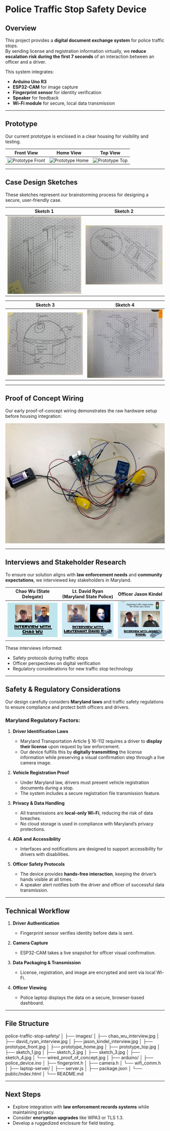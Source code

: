 # Police Traffic Stop Safety Device

## Overview
This project provides a **digital document exchange system** for police traffic stops.  
By sending license and registration information virtually, we **reduce escalation risk during the first 7 seconds** of an interaction between an officer and a driver.  

This system integrates:
- **Arduino Uno R3**
- **ESP32-CAM** for image capture
- **Fingerprint sensor** for identity verification
- **Speaker** for feedback
- **Wi-Fi module** for secure, local data transmission

---

## Prototype

Our current prototype is enclosed in a clear housing for visibility and testing.

| Front View | Home View | Top View |
|------------|-----------|----------|
| ![Prototype Front](images/prototype_front.jpg) | ![Prototype Home](images/prototype_home.jpg) | ![Prototype Top](images/prototype_top.jpg) |

---

## Case Design Sketches

These sketches represent our brainstorming process for designing a secure, user-friendly case.

| Sketch 1 | Sketch 2 |
|----------|----------|
| ![Sketch 1](images/sketch_1.jpg) | ![Sketch 2](images/sketch_2.jpg) |

| Sketch 3 | Sketch 4 |
|----------|----------|
| ![Sketch 3](images/sketch_3.jpg) | ![Sketch 4](images/sketch_4.jpg) |

---

## Proof of Concept Wiring

Our early proof-of-concept wiring demonstrates the raw hardware setup before housing integration:

![Wired Prototype](images/wired_proof_of_concept.jpg)

---

## Interviews and Stakeholder Research

To ensure our solution aligns with **law enforcement needs** and **community expectations**, we interviewed key stakeholders in Maryland.

| Chao Wu (State Delegate) | Lt. David Ryan (Maryland State Police) | Officer Jason Kindel |
|--------------------------|----------------------------------------|----------------------|
| ![Chao Wu Interview](images/chao_wu_interview.jpg) | ![David Ryan Interview](images/david_ryan_interview.jpg) | ![Jason Kindel Interview](images/jason_kindel_interview.jpg) |

These interviews informed:
- Safety protocols during traffic stops
- Officer perspectives on digital verification
- Regulatory considerations for new traffic stop technology

---

## Safety & Regulatory Considerations

Our design carefully considers **Maryland laws** and traffic safety regulations to ensure compliance and protect both officers and drivers.

### Maryland Regulatory Factors:
1. **Driver Identification Laws**  
   - Maryland Transportation Article § 16-112 requires a driver to **display their license** upon request by law enforcement.  
   - Our device fulfills this by **digitally transmitting** the license information while preserving a visual confirmation step through a live camera image.

2. **Vehicle Registration Proof**  
   - Under Maryland law, drivers must present vehicle registration documents during a stop.  
   - The system includes a secure registration file transmission feature.

3. **Privacy & Data Handling**  
   - All transmissions are **local-only Wi-Fi**, reducing the risk of data breaches.  
   - No cloud storage is used in compliance with Maryland’s privacy protections.

4. **ADA and Accessibility**  
   - Interfaces and notifications are designed to support accessibility for drivers with disabilities.

5. **Officer Safety Protocols**  
   - The device provides **hands-free interaction**, keeping the driver’s hands visible at all times.
   - A speaker alert notifies both the driver and officer of successful data transmission.

---

## Technical Workflow

1. **Driver Authentication**  
   - Fingerprint sensor verifies identity before data is sent.

2. **Camera Capture**  
   - ESP32-CAM takes a live snapshot for officer visual confirmation.

3. **Data Packaging & Transmission**  
   - License, registration, and image are encrypted and sent via local Wi-Fi.

4. **Officer Viewing**  
   - Police laptop displays the data on a secure, browser-based dashboard.

---

## File Structure

police-traffic-stop-safety/
│
├── images/
│ ├── chao_wu_interview.jpg
│ ├── david_ryan_interview.jpg
│ ├── jason_kindel_interview.jpg
│ ├── prototype_front.jpg
│ ├── prototype_home.jpg
│ ├── prototype_top.jpg
│ ├── sketch_1.jpg
│ ├── sketch_2.jpg
│ ├── sketch_3.jpg
│ ├── sketch_4.jpg
│ └── wired_proof_of_concept.jpg
│
├── arduino/
│ ├── police_device.ino
│ ├── fingerprint.h
│ ├── camera.h
│ └── wifi_comm.h
│
├── laptop-server/
│ ├── server.js
│ ├── package.json
│ └── public/index.html
│
└── README.md

---

## Next Steps
- Explore integration with **law enforcement records systems** while maintaining privacy.
- Consider **encryption upgrades** like WPA3 or TLS 1.3.
- Develop a ruggedized enclosure for field testing.
